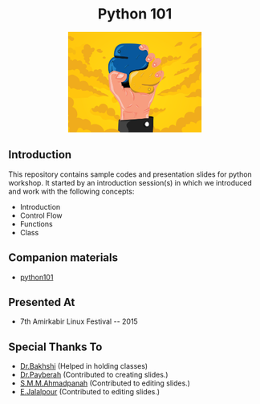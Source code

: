 <h1 align="center"> Python 101 </h1>

<p align="center">
  <img alt="banner" src="./.github/assets/banner.png" height="200px" />
</p>

## Introduction

This repository contains sample codes and presentation slides for python workshop.
It started by an introduction session(s) in which we introduced and work with the following concepts:

- Introduction
- Control Flow
- Functions
- Class

## Companion materials

- [python101](https://github.com/1995parham-learning/python101)

## Presented At

- 7th Amirkabir Linux Festival -- 2015

## Special Thanks To

- [Dr.Bakhshi](https://github.com/Bahador-Bakhshi) (Helped in holding classes)
- [Dr.Payberah](https://github.com/payberah) (Contributed to creating slides.)
- [S.M.M.Ahmadpanah](https://github.com/smahmadpanah) (Contributed to editing slides.)
- [E.Jalalpour](https://github.com/eljalalpour) (Contributed to editing slides.)
